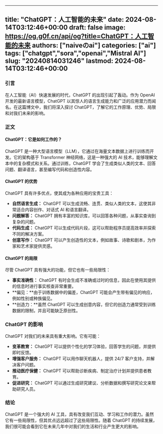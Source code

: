 
---
title: "ChatGPT：人工智能的未来"
date: 2024-08-14T03:12:46+00:00
draft: false
image: https://og.g0f.cn/api/og?title=ChatGPT：人工智能的未来
authors: ["naiveのai"]
categories: ["ai"]
tags: ["chatgpt","sora","openai","Mistral AI"]
slug: "20240814031246"
lastmod: 2024-08-14T03:12:46+00:00
---
### 引言

在人工智能（AI）快速发展的时代，ChatGPT 的出现引起了轰动。作为 OpenAI 开发的最新语言模型，ChatGPT 以其惊人的语言生成能力和广泛的应用潜力而闻名。在这篇博文中，我们将深入探讨 ChatGPT，了解它的工作原理、优势、局限和对我们未来的影响。

### 正文

#### ChatGPT：它是如何工作的？

ChatGPT 是一种大型语言模型（LLM），它通过在海量文本数据上进行训练而开发。它的架构基于 Transformer 神经网络，这是一种强大的 AI 技术，能够理解文本中的复杂模式和关系。通过训练，ChatGPT 学会了生成类似人类的文本、回答问题、翻译语言，甚至编写代码和创造性内容。

#### ChatGPT 的优势

ChatGPT 具有许多优点，使其成为各种应用的宝贵工具：

* **自然语言生成：** ChatGPT 可以生成流畅、连贯、类似人类的文本，这使其非常适合内容创作、对话式 AI 和语言翻译。
* **问题解答：** ChatGPT 拥有丰富的知识库，可以回答各种问题，从事实查询到复杂的问题。
* **代码生成：** ChatGPT 可以生成代码片段，这可以帮助程序员提高效率并探索不同的解决方案。
* **创意写作：** ChatGPT 可以产生创造性的文本，例如故事、诗歌和剧本，为作家和艺术家提供灵感。

#### ChatGPT 的局限

尽管 ChatGPT 具有强大的功能，但它也有一些局限性：

* **事实准确性：** ChatGPT 有时会生成不准确或过时的信息，因此在使用其提供的信息时进行事实核查非常重要。
* **偏见：**由于训练数据中的偏差，ChatGPT 可能会产生带有偏见的响应，例如性别或种族偏见。
* **创造力：**虽然 ChatGPT 可以生成创意内容，但它的创造力通常受到训练数据的限制，并且可能缺乏原创性。

### ChatGPT 的影响

ChatGPT 对我们的未来具有重大影响。它有可能：

* **变革教育：** ChatGPT 可以提供个性化的学习体验，回答学生的问题，并提供即时反馈。
* **增强客户服务：** ChatGPT 可以用作聊天机器人，提供 24/7 客户支持，并解决客户问题。
* **推动医疗保健：** ChatGPT 可以帮助诊断疾病、制定治疗计划并提供患者教育。
* **促进研究：** ChatGPT 可以通过生成研究建议、分析数据和撰写研究论文来帮助研究人员。

### 结论

ChatGPT 是一个强大的 AI 工具，具有改变我们互动、学习和工作的潜力。虽然它有一些局限性，但其优点远远超过了这些局限性。随着 ChatGPT 的持续发展，我们很可能会看到它在未来几年中对我们的生活和行业产生更大的影响。
